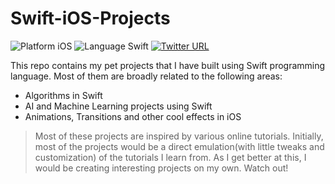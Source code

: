 # Swift-iOS-Projects

![Platform iOS](https://img.shields.io/badge/platform-iOS-blue.svg) ![Language Swift](https://img.shields.io/badge/language-Swift-orange.svg) [![Twitter URL](https://img.shields.io/twitter/url/https/twitter.com/fold_left.svg?style=social&label=Follow%20%40_Aark)](https://twitter.com/_Aark)

This repo contains my pet projects that I have built using Swift programming language. Most of them are broadly related to the following areas: 


  - Algorithms in Swift
  - AI and Machine Learning projects using Swift
  - Animations, Transitions and other cool effects in iOS
  




> Most of these projects are inspired by various online tutorials. Initially, most of the projects would be a direct emulation(with little tweaks and customization) of the tutorials I learn from. As I get better at this, I would be creating interesting projects on my own. Watch out!





